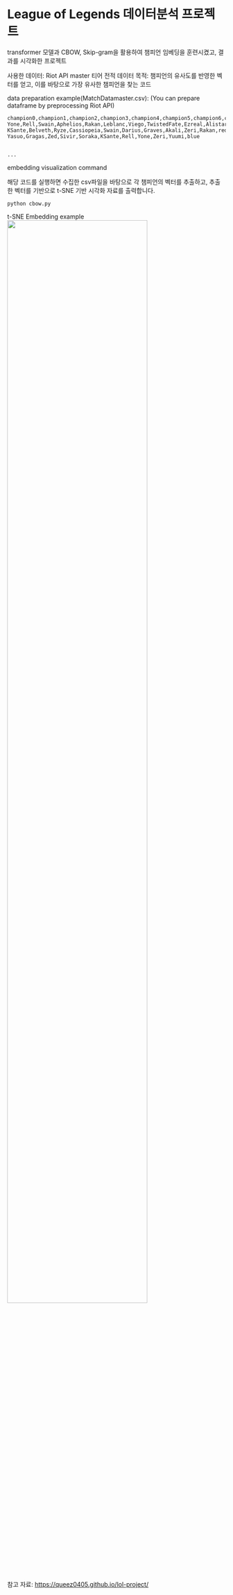 # League of Legends 데이터분석 프로젝트

transformer 모델과
CBOW, Skip-gram을 활용하여 챔피언 임베딩을 훈련시켰고, 결과를 시각화한 프로젝트


사용한 데이터: Riot API master 티어 전적 데이터
목적: 챔피언의 유사도를 반영한 벡터를 얻고, 이를 바탕으로 가장 유사한 챔피언을 찾는 코드


data preparation example(MatchDatamaster.csv):
(You can prepare dataframe by preprocessing Riot API)

```
champion0,champion1,champion2,champion3,champion4,champion5,champion6,champion7,champion8,champion9,winner
Yone,Rell,Swain,Aphelios,Rakan,Leblanc,Viego,TwistedFate,Ezreal,Alistar,red
KSante,Belveth,Ryze,Cassiopeia,Swain,Darius,Graves,Akali,Zeri,Rakan,red
Yasuo,Gragas,Zed,Sivir,Soraka,KSante,Rell,Yone,Zeri,Yuumi,blue


...
```


embedding visualization command


해당 코드를 실행하면 수집한 csv파일을 바탕으로 각 챔피언의 벡터를 추출하고, 추출한 벡터를 기반으로 t-SNE 기반 시각화 자료를 출력합니다.


```
python cbow.py
```

t-SNE Embedding example
<img width="80%" src="https://github.com/Leehongseok-code/RiotAI/assets/52267586/c2a9cf0b-ab2f-4f72-8a33-e5c60a35e5a7"/>



참고 자료: https://queez0405.github.io/lol-project/
